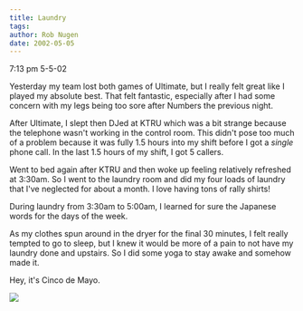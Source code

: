 ```yaml
---
title: Laundry
tags: 
author: Rob Nugen
date: 2002-05-05
---
```


<p class=date>7:13 pm 5-5-02</p>

<p>Yesterday my team lost both games of Ultimate, but I really felt
great like I played my absolute best.  That felt fantastic, especially
after I had some concern with my legs being too sore after Numbers the
previous night.</p>

<p>After Ultimate, I slept then DJed at KTRU which was a bit strange
because the telephone wasn't working in the control room.  This didn't
pose too much of a problem because it was fully 1.5 hours into my
shift before I got a <em>single</em> phone call.  In the last 1.5
hours of my shift, I got 5 callers.</p>

<p>Went to bed again after KTRU and then woke up feeling relatively
refreshed at 3:30am.  So I went to the laundry room and did my four
loads of laundry that I've neglected for about a month.  I love having
tons of rally shirts!</p>

<p>During laundry from 3:30am to 5:00am, I learned for sure the
Japanese words for the days of the week.</p>

<p>As my clothes spun around in the dryer for the final 30 minutes, I
felt really tempted to go to sleep, but I knew it would be more of a
pain to not have my laundry done and upstairs.  So I did some yoga to
stay awake and somehow made it.</p>

<p>Hey, it's Cinco de Mayo.</p>

<p><img src="/images/rob/wL-ROB.gif"/></p>
